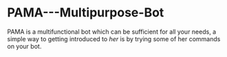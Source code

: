 # PAMA---Multipurpose-Bot
PAMA is a multifunctional bot which can be sufficient for all your needs, a simple way to getting introduced to *her* is by trying some of her commands on your bot.
